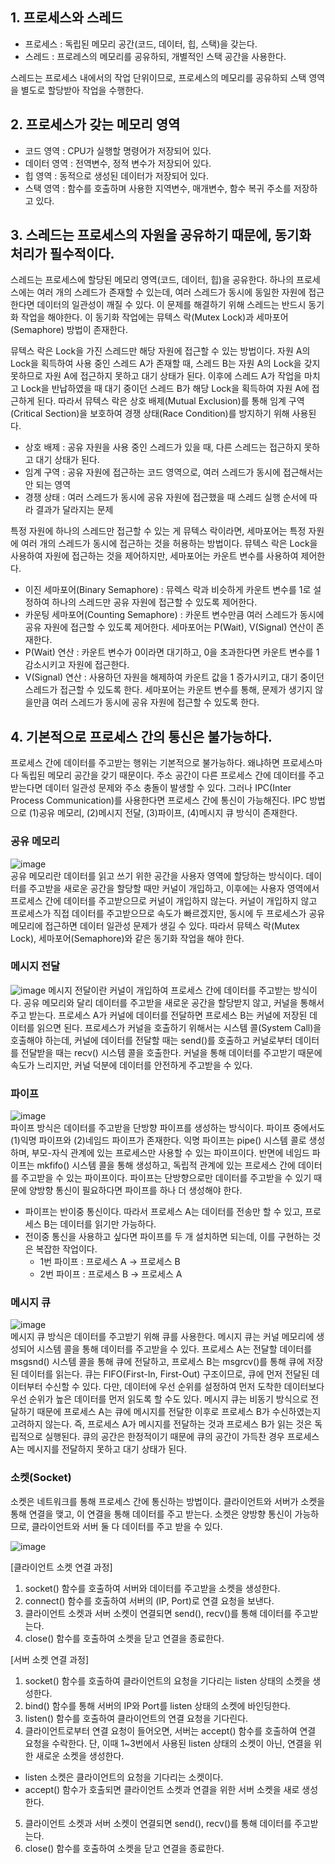## 1. 프로세스와 스레드
- 프로세스 : 독립된 메모리 공간(코드, 데이터, 힙, 스택)을 갖는다.
- 스레드 : 프로레스의 메모리를 공유하되, 개별적인 스택 공간을 사용한다.

스레드는 프로세스 내에서의 작업 단위이므로, 프로세스의 메모리를 공유하되 스택 영역을 별도로 할당받아 작업을 수행한다.

## 2. 프로세스가 갖는 메모리 영역
- 코드 영역 : CPU가 실행할 명령어가 저장되어 있다.
- 데이터 영역 : 전역변수, 정적 변수가 저장되어 있다.
- 힙 영역 : 동적으로 생성된 데이터가 저장되어 있다.
- 스택 영역 : 함수를 호출하며 사용한 지역변수, 매개변수, 함수 복귀 주소를 저장하고 있다.

## 3. 스레드는 프로세스의 자원을 공유하기 때문에, 동기화 처리가 필수적이다.
스레드는 프로세스에 할당된 메모리 영역(코드, 데이터, 힙)을 공유한다. 하나의 프로세스에는 여러 개의 스레드가 존재할 수 있는데, 여러 스레드가 동시에 동일한 자원에 접근한다면 데이터의 일관성이 깨질 수 있다. 이 문제를 해결하기 위해 스레드는 반드시 동기화 작업을 해야한다. 이 동기화 작업에는 뮤텍스 락(Mutex Lock)과 세마포어(Semaphore) 방법이 존재한다.

뮤텍스 락은 Lock을 가진 스레드만 해당 자원에 접근할 수 있는 방법이다. 자원 A의 Lock을 획득하여 사용 중인 스레드 A가 존재할 때, 스레드 B는 자원 A의 Lock을 갖지 못하므로 자원 A에 접근하지 못하고 대기 상태가 된다. 이후에 스레드 A가 작업을 마치고 Lock을 반납하였을 때 대기 중이던 스레드 B가 해당 Lock을 획득하여 자원 A에 접근하게 된다. 따라서 뮤텍스 락은 상호 배제(Mutual Exclusion)를 통해 임계 구역(Critical Section)을 보호하여 경쟁 상태(Race Condition)를 방지하기 위해 사용된다.
- 상호 배제 : 공유 자원을 사용 중인 스레드가 있을 때, 다른 스레드는 접근하지 못하고 대기 상태가 된다.
- 임계 구역 : 공유 자원에 접근하는 코드 영역으로, 여러 스레드가 동시에 접근해서는 안 되는 영역
- 경쟁 상태 : 여러 스레드가 동시에 공유 자원에 접근했을 때 스레드 실행 순서에 따라 결과가 달라지는 문제

특정 자원에 하나의 스레드만 접근할 수 있는 게 뮤텍스 락이라면, 세마포어는 특정 자원에 여러 개의 스레드가 동시에 접근하는 것을 허용하는 방법이다. 뮤텍스 락은 Lock을 사용하여 자원에 접근하는 것을 제어하지만, 세마포어는 카운트 변수를 사용하여 제어한다. 
- 이진 세마포어(Binary Semaphore) : 뮤렉스 락과 비슷하게 카운트 변수를 1로 설정하여 하나의 스레드만 공유 자원에 접근할 수 있도록 제어한다.
- 카운팅 세마포어(Counting Semaphore) : 카운트 변수만큼 여러 스레드가 동시에 공유 자원에 접근할 수 있도록 제어한다.
세마포어는 P(Wait), V(Signal) 연산이 존재한다. 
- P(Wait) 연산 : 카운트 변수가 0이라면 대기하고, 0을 초과한다면 카운트 변수를 1 감소시키고 자원에 접근한다.
- V(Signal) 연산 : 사용하던 자원을 해제하여 카운트 값을 1 증가시키고, 대기 중이던 스레드가 접근할 수 있도록 한다.
세마포어는 카운트 변수를 통해, 문제가 생기지 않을만큼 여러 스레드가 동시에 공유 자원에 접근할 수 있도록 한다.

## 4. 기본적으로 프로세스 간의 통신은 불가능하다.
프로세스 간에 데이터를 주고받는 행위는 기본적으로 불가능하다. 왜냐하면 프로세스마다 독립된 메모리 공간을 갖기 때문이다. 주소 공간이 다른 프로세스 간에 데이터를 주고받는다면 데이터 일관성 문제와 주소 충돌이 발생할 수 있다.
그러나 IPC(Inter Process Communication)를 사용한다면 프로세스 간에 통신이 가능해진다. IPC 방법으로 (1)공유 메모리, (2)메시지 전달, (3)파이프, (4)메시지 큐 방식이 존재한다.

### 공유 메모리
![image](https://github.com/user-attachments/assets/0235e7a9-c5dc-4a99-90c8-41c0619ace9e) <br />
공유 메모리란 데이터를 읽고 쓰기 위한 공간을 사용자 영역에 할당하는 방식이다. 데이터를 주고받을 새로운 공간을 할당할 때만 커널이 개입하고, 이후에는 사용자 영역에서 프로세스 간에 데이터를 주고받으므로 커널이 개입하지 않는다. 커널이 개입하지 않고 프로세스가 직접 데이터를 주고받으므로 속도가 빠르겠지만, 동시에 두 프로세스가 공유 메모리에 접근하면 데이터 일관성 문제가 생길 수 있다. 따라서 뮤텍스 락(Mutex Lock), 세마포어(Semaphore)와 같은 동기화 작업을 해야 한다. 

### 메시지 전달
![image](https://github.com/user-attachments/assets/f23f8fe2-30f2-4907-b141-65a1ffc49c8f)
메시지 전달이란 커널이 개입하여 프로세스 간에 데이터를 주고받는 방식이다. 공유 메모리와 달리 데이터를 주고받을 새로운 공간을 할당받지 않고, 커널을 통해서 주고 받는다. 프로세스 A가 커널에 데이터를 전달하면 프로세스 B는 커널에 저장된 데이터를 읽으면 된다. 프로세스가 커널을 호출하기 위해서는 시스템 콜(System Call)을 호출해야 하는데, 커널에 데이터를 전달할 때는 send()를 호출하고 커널로부터 데이터를 전달받을 때는 recv() 시스템 콜을 호출한다. 커널을 통해 데이터를 주고받기 때문에 속도가 느리지만, 커널 덕분에 데이터를 안전하게 주고받을 수 있다.

### 파이프
![image](https://github.com/user-attachments/assets/567ebbe2-0292-4227-8c3a-e627418f7beb) <br />
파이프 방식은 데이터를 주고받을 단방향 파이프를 생성하는 방식이다. 파이프 중에서도 (1)익명 파이프와 (2)네임드 파이프가 존재한다. 익명 파이프는 pipe() 시스템 콜로 생성하며, 부모-자식 관계에 있는 프로세스만 사용할 수 있는 파이프이다. 반면에 네임드 파이프는 mkfifo() 시스템 콜을 통해 생성하고, 독립적 관계에 있는 프로세스 간에 데이터를 주고받을 수 있는 파이프이다. 파이프는 단방향으로만 데이터를 주고받을 수 있기 때문에 양방향 통신이 필요하다면 파이프를 하나 더 생성해야 한다.
- 파이프는 반이중 통신이다. 따라서 프로세스 A는 데이터를 전송만 할 수 있고, 프로세스 B는 데이터를 읽기만 가능하다.
- 전이중 통신을 사용하고 싶다면 파이프를 두 개 설치하면 되는데, 이를 구현하는 것은 복잡한 작업이다.
  - 1번 파이프 : 프로세스 A -> 프로세스 B
  - 2번 파이프 : 프로세스 B -> 프로세스 A

### 메시지 큐
![image](https://github.com/user-attachments/assets/5bacf4f9-63cf-46ed-918f-41900c9e5655) <br />
메시지 큐 방식은 데이터를 주고받기 위해 큐를 사용한다. 메시지 큐는 커널 메모리에 생성되어 시스템 콜을 통해 데이터를 주고받을 수 있다. 프로세스 A는 전달할 데이터를 msgsnd() 시스템 콜을 통해 큐에 전달하고, 프로세스 B는 msgrcv()를 통해 큐에 저장된 데이터를 읽는다. 큐는 FIFO(First-In, First-Out) 구조이므로, 큐에 먼저 전달된 데이터부터 수신할 수 있다. 다만, 데이터에 우선 순위를 설정하여 먼저 도착한 데이터보다 우선 순위가 높은 데이터를 먼저 읽도록 할 수도 있다. 메시지 큐는 비동기 방식으로 전달하기 때문에 프로세스 A는 큐에 메시지를 전달한 이후로 프로세스 B가 수신하였는지 고려하지 않는다. 즉, 프로세스 A가 메시지를 전달하는 것과 프로세스 B가 읽는 것은 독립적으로 실행된다. 큐의 공간은 한정적이기 때문에 큐의 공간이 가득찬 경우 프로세스 A는 메시지를 전달하지 못하고 대기 상태가 된다.

### 소켓(Socket)
소켓은 네트워크를 통해 프로세스 간에 통신하는 방법이다. 클라이언트와 서버가 소켓을 통해 연결을 맺고, 이 연결을 통해 데이터를 주고 받는다. 
소켓은 양방향 통신이 가능하므로, 클라이언트와 서버 둘 다 데이터를 주고 받을 수 있다.

![image](https://github.com/user-attachments/assets/ec0a96bf-6429-4b39-8489-77e115dbf2cd)

[클라이언트 소켓 연결 과정]
1. socket() 함수를 호출하여 서버와 데이터를 주고받을 소켓을 생성한다.
2. connect() 함수를 호출하여 서버의 (IP, Port)로 연결 요청을 보낸다.
3. 클라이언트 소켓과 서버 소켓이 연결되면 send(), recv()를 통해 데이터를 주고받는다.
4. close() 함수를 호출하여 소켓을 닫고 연결을 종료한다.

[서버 소켓 연결 과정]
1. socket() 함수를 호출하여 클라이언트의 요청을 기다리는 listen 상태의 소켓을 생성한다.
2. bind() 함수를 통해 서버의 IP와 Port를 listen 상태의 소켓에 바인딩한다.
3. listen() 함수를 호출하여 클라이언트의 연결 요청을 기다린다.
4. 클라이언트로부터 연결 요청이 들어오면, 서버는 accept() 함수를 호출하여 연결 요청을 수락한다. 단, 이때 1~3번에서 사용된 listen 상태의 소켓이 아닌, 연결을 위한 새로운 소켓을 생성한다.
  - listen 소켓은 클라이언트의 요청을 기다리는 소켓이다.
  - accept() 함수가 호출되면 클라이언트 소켓과 연결을 위한 서버 소켓을 새로 생성한다.
5. 클라이언트 소켓과 서버 소켓이 연결되면 send(), recv()를 통해 데이터를 주고받는다.
6. close() 함수를 호출하여 소켓을 닫고 연결을 종료한다.
